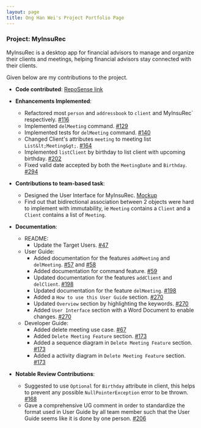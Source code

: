 ```yaml
---
layout: page
title: Ong Han Wei's Project Portfolio Page
---
```


### Project: MyInsuRec

MyInsuRec is a desktop app for financial advisors to manage and organize their clients and meetings,
helping financial advisors stay connected with their clients.

Given below are my contributions to the project.

* **Code contributed**: [RepoSense link](https://nus-cs2103-ay2223s1.github.io/tp-dashboard/?search=rexong&breakdown=true&sort=groupTitle&sortWithin=title&since=2022-09-16&timeframe=commit&mergegroup=&groupSelect=groupByRepos&checkedFileTypes=docs~functional-code~test-code~other)

* **Enhancements Implemented**:
  * Refactored most `person` and `addressbook` to `client` and MyInsuRec` respectively. [#116](https://github.com/AY2223S1-CS2103T-W16-4/tp/pull/116)
  * Implemented `delMeeting` command. [#129](https://github.com/AY2223S1-CS2103T-W16-4/tp/pull/129)
  * Implemented tests for `delMeeting` command. [#140](https://github.com/AY2223S1-CS2103T-W16-4/tp/pull/140)
  * Changed Client's attributes `meeting` to meeting list `List&lt;Meeting&gt;`. [#164](https://github.com/AY2223S1-CS2103T-W16-4/tp/pull/164)
  * Implemented `listClient` by birthday to list client with upcoming birthday. [#202](https://github.com/AY2223S1-CS2103T-W16-4/tp/pull/202)
  * Fixed valid date accepted by both the `MeetingDate` and `Birthday`. [#294](https://github.com/AY2223S1-CS2103T-W16-4/tp/pull/294)

* **Contributions to team-based task**:
  * Designed the User Interface for MyInsuRec. [Mockup](https://www.figma.com/file/uTvPCqGAF8BiQUaxK1gU5r/CS2103T-MyInsuRec-Mockup?node-id=0%3A1)
  * Find out that bidirectional association between 2 objects were hard to implement with immutability, ie `Meeting` contains a `Client` and a `Client` contains a list of `Meeting`.

* **Documentation**:
  * README:
    * Update the Target Users. [#47](https://github.com/AY2223S1-CS2103T-W16-4/tp/pull/47)
  * User Guide:
    * Added documentation for the features `addMeeting` and `delMeeting`. [#57](https://github.com/AY2223S1-CS2103T-W16-4/tp/pull/57) and [#58](https://github.com/AY2223S1-CS2103T-W16-4/tp/pull/58)
    * Added documentation for command feature. [#59](https://github.com/AY2223S1-CS2103T-W16-4/tp/pull/59)
    * Updated documentation for the features `addClient` and `delClient`. [#198](https://github.com/AY2223S1-CS2103T-W16-4/tp/pull/198) 
    * Updated documentation for the feature `delMeeting`. [#198](https://github.com/AY2223S1-CS2103T-W16-4/tp/pull/198)
    * Added a `How to use this User Guide` section. [#270](https://github.com/AY2223S1-CS2103T-W16-4/tp/pull/270)
    * Updated `Overview` section by highlighting the keywords. [#270](https://github.com/AY2223S1-CS2103T-W16-4/tp/pull/270)
    * Added `User Interface` section with a Word Document to enable changes. [#270](https://github.com/AY2223S1-CS2103T-W16-4/tp/pull/270)
  * Developer Guide:
    * Added delete meeting use case. [#67](https://github.com/AY2223S1-CS2103T-W16-4/tp/pull/67)
    * Added `Delete Meeting Feature` section. [#173](https://github.com/AY2223S1-CS2103T-W16-4/tp/pull/173)
    * Added a sequence diagram in `Delete Meeting Feature` section. [#173](https://github.com/AY2223S1-CS2103T-W16-4/tp/pull/173)
    * Added a activity diagram in `Delete Meeting Feature` section. [#173](https://github.com/AY2223S1-CS2103T-W16-4/tp/pull/173)

* **Notable Review Contributions**:
  * Suggested to use `Optional` for `Birthday` attribute in client, this helps to prevent any possible `NullPointerException` error to be thrown. [#168](https://github.com/AY2223S1-CS2103T-W16-4/tp/pull/168)
  * Gave a comprehensive UG comment in order to standardize the format used in User Guide by all team member such that the User Guide seems like it is done by one person. [#206](https://github.com/AY2223S1-CS2103T-W16-4/tp/pull/206)
